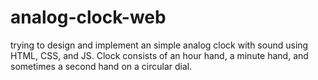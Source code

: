 # analog-clock-web
trying to design and implement an simple analog clock with sound using HTML, CSS, and JS.
Clock consists of an hour hand, a minute hand, and sometimes a second hand on a circular dial.
